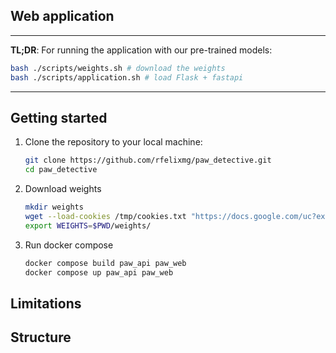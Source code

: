 Web application
---

---
**TL;DR**: For running the application with our pre-trained models:
   ```bash
   bash ./scripts/weights.sh # download the weights
   bash ./scripts/application.sh # load Flask + fastapi
   ```
---

## Getting started

1. Clone the repository to your local machine:

   ```bash
   git clone https://github.com/rfelixmg/paw_detective.git
   cd paw_detective
   ```

2. Download weights

    ```bash
    mkdir weights
    wget --load-cookies /tmp/cookies.txt "https://docs.google.com/uc?export=download&confirm=$(wget --quiet --save-cookies /tmp/cookies.txt --keep-session-cookies --no-check-certificate 'https://docs.google.com/uc?export=download&id=144dVCpxYt2xWSpyjNKYtvgm4F2VRR1l2' -O- | sed -rn 's/.*confirm=([0-9A-Za-z_]+).*/\1\n/p')&id=144dVCpxYt2xWSpyjNKYtvgm4F2VRR1l2" -O weights/best.pt && rm -rf /tmp/cookies.txt
    export WEIGHTS=$PWD/weights/
    ```

3. Run docker compose

    ```bash
   docker compose build paw_api paw_web
   docker compose up paw_api paw_web
    ```

## Limitations

## Structure
